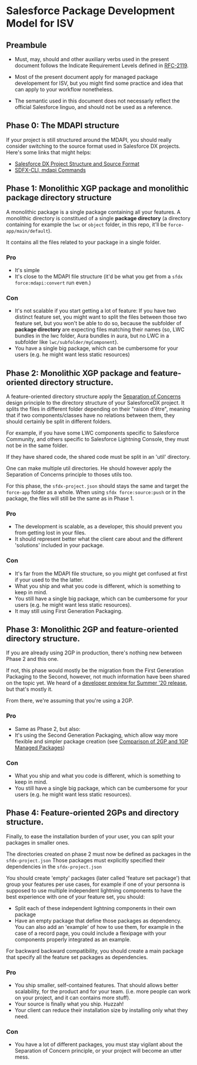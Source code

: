 # Salesforce Package Development Model for ISV

## Preambule

- Must, may, should and other auxiliary verbs used in the present document follows the Indicate Requirement Levels defined in [RFC-2119](https://www.ietf.org/rfc/rfc2119.txt).

- Most of the present document apply for managed package developement for ISV, but you might find some practice and idea that can apply to your workflow nonetheless.

- The semantic used in this document does not necessarly reflect the official Salesforce linguo, and should not be used as a reference.

## Phase 0: The MDAPI structure

If your project is still structured around the MDAPI, you should really consider switching to the source format used in Salesforce DX projects.
Here's some links that might helps:
- [Salesforce DX Project Structure and Source Format](https://developer.salesforce.com/docs/atlas.en-us.sfdx_dev.meta/sfdx_dev/sfdx_dev_source_file_format.htm)
- [SDFX-CLI, mdapi Commands](https://developer.salesforce.com/docs/atlas.en-us.sfdx_cli_reference.meta/sfdx_cli_reference/cli_reference_force_mdapi.htm)

## Phase 1: Monolithic XGP package and monolithic package directory structure

A monolithic package is a single package containing all your features.
A monolithic directory is constitued of a single **package directory** (a directory containing for example the `lwc` or `object` folder, in this repo, it'll be `force-app/main/default`).

It contains all the files related to your package in a single folder.

### Pro
- It's simple
- It's close to the MDAPI file structure (it'd be what you get from a `sfdx force:mdapi:convert` run even.)

### Con
- It's not scalable if you start getting a lot of feature: If you have two distinct feature set, you might want to split the files between those two feature set, but you won't be able to do so, because the subfolder of **package directory** are expecting files matching their names (so, LWC bundles in the lwc folder, Aura bundles in aura, but no LWC in a subfolder like `lwc/subfolder/myComponent`).
- You have a single big package, which can be cumbersome for your users (e.g. he might want less static resources)

## Phase 2: Monolithic XGP package and feature-oriented directory structure.

A feature-oriented directory structure apply the [Separation of Concerns](https://en.wikipedia.org/wiki/Separation_of_concerns) design principle to the directory structure of your SalesforceDX project.
It splits the files in different folder depending on their "raison d'être", meaning that if two components/classes have no relations between them, they should certainly be split in different folders.

For example, if you have some LWC components specific to Salesforce Community, and others specific to Salesforce Lightning Console, they must not be in the same folder.

If they have shared code, the shared code must be split in an 'util' directory.

One can make multiple util directories. He should however apply the Separation of Concerns principle to thoses utils too.

For this phase, the `sfdx-project.json` should stays the same and target the `force-app` folder as a whole.
When using `sfdx force:source:push` or in the package, the files will still be the same as in Phase 1.

### Pro
- The development is scalable, as a developer, this should prevent you from getting lost in your files.
- It should represent better what the client care about and the different 'solutions' included in your package.


### Con
- It's far from the MDAPI file structure, so you might get confused at first if your used to the the latter.
- What you ship and what you code is different, which is something to keep in mind.
- You still have a single big package, which can be cumbersome for your users (e.g. he might want less static resources).
- It may still using First Generation Packaging.


## Phase 3: Monolithic 2GP and feature-oriented directory structure.

If you are already using 2GP in production, there's nothing new between Phase 2 and this one.

If not, this phase would mostly be the migration from the First Generation Packaging to the Second, however, not much information have been shared on the topic yet. We heard of a [developer preview for Summer '20 release](https://releasenotes.docs.salesforce.com/en-us/summer20/release-notes/rn_sfdx_packaging_preview_package_migration.htm), but that's mostly it.

From there, we're assuming that you're using a 2GP.

### Pro
- Same as Phase 2, but also:
- It's using the Second Generation Packaging, which allow way more flexible and simpler package creation (see [Comparison of 2GP and 1GP Managed Packages](https://developer.salesforce.com/docs/atlas.en-us.sfdx_dev.meta/sfdx_dev/sfdx_dev_dev2gp_comparison.htm))

### Con
- What you ship and what you code is different, which is something to keep in mind.
- You still have a single big package, which can be cumbersome for your users (e.g. he might want less static resources).


## Phase 4: Feature-oriented 2GPs and directory structure.

Finally, to ease the installation burden of your user, you can split your packages in smaller ones.

The directories created on phase 2 must now be defined as packages in the `sfdx-project.json`
Those packages must explicitly specified their dependencies in the `sfdx-project.json`

You should create 'empty' packages (later called 'feature set package') that group your features per use cases, for example if one of your personna is supposed to use multiple independent lightning components to have the best experience with one of your feature set, you should:
 - Split each of these independent lightning components in their own package
 - Have an empty package that define those packages as dependency.
You can also add an 'example' of how to use them, for example in the case of a record page, you could include a flexipage with your components properly integrated as an example.

For backward backward compatibility, you should create a main package that specify all the feature set packages as dependencies.

### Pro
- You ship smaller, self-contained features. That should allows better scalability, for the product and for your team. (i.e. more people can work on your project, and it can contains more stuff).
- Your source is finally what you ship. Huzzah!
- Your client can reduce their installation size by installing only what they need.

### Con
- You have a lot of different packages, you must stay vigilant about the Separation of Concern principle, or your project will become an utter mess.